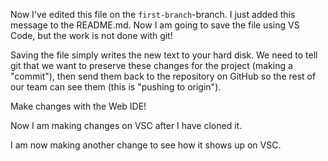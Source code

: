 Now I've edited this file on the `first-branch`-branch.
I just added this message to the README.md. Now I am going to save the file using VS Code, but the work is not done with git!

Saving the file simply writes the new text to your hard disk. We need to tell git that we want to preserve these changes for the project (making a "commit"), then send them back to the repository on GitHub so the rest of our team can see them (this is "pushing to origin").

Make changes with the Web IDE!

Now I am making changes on VSC after I have cloned it. 

I am now making another change to see how it shows up on VSC.

